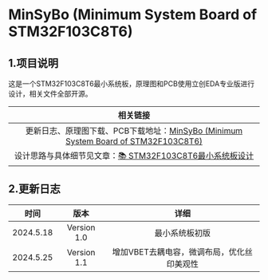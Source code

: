 # MinSyBo (Minimum System Board of STM32F103C8T6)
## 1.项目说明
这是一个STM32F103C8T6最小系统板，原理图和PCB使用立创EDA专业版进行设计，相关文件全部开源。

| 相关链接 |
| :------: |
| 更新日志、原理图下载、PCB下载地址：[MinSyBo (Minimum System Board of STM32F103C8T6)](https://www.writebug.com/code/90657564-1c05-11ef-a772-0242c0a81018) |
| 设计思路与具体细节见文章：[📚 STM32F103C8T6最小系统板设计](https://www.writebug.com/article/17d10f98-1bfe-11ef-a772-0242c0a81018) |

## 2.更新日志
| 时间 | 版本 | 详细 |
| :------: | :------: | :------: |
| 2024.5.18 | Version 1.0 | 最小系统板初版 |
|2024.5.25|Version 1.1|增加VBET去耦电容，微调布局，优化丝印美观性|